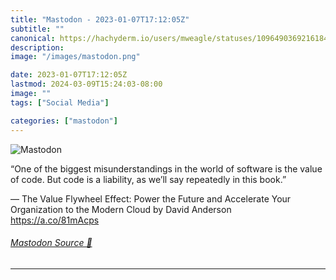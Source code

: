 ```yaml
---
title: "Mastodon - 2023-01-07T17:12:05Z"
subtitle: ""
canonical: https://hachyderm.io/users/mweagle/statuses/109649036921618457
description:
image: "/images/mastodon.png"

date: 2023-01-07T17:12:05Z
lastmod: 2024-03-09T15:24:03-08:00
image: ""
tags: ["Social Media"]

categories: ["mastodon"]
---
```

![Mastodon](/images/mastodon.png)

<p>“One of the biggest misunderstandings in the world of software is the value of code. But code is a liability, as we’ll say repeatedly in this book.”</p><p>— The Value Flywheel Effect: Power the Future and Accelerate Your Organization to the Modern Cloud by David Anderson<br /><a href="https://a.co/81mAcps" target="_blank" rel="nofollow noopener noreferrer" translate="no"><span class="invisible">https://</span><span class="">a.co/81mAcps</span><span class="invisible"></span></a></p>


###### [Mastodon Source 🐘](https://hachyderm.io/@mweagle/109649036921618457)

___
